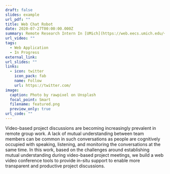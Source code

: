 ```yaml
---
draft: false
slides: example
url_pdf: ""
title: Web Chat Robot
date: 2020-07-27T00:00:00.000Z
summary: Remote Research Intern In [UMich](https://web.eecs.umich.edu/~xwanghci/)
url_video: ""
tags:
  - Web Application
  - In Progress
external_link:
url_slides: ""
links:
  - icon: twitter
    icon_pack: fab
    name: Follow
    url: https://twitter.com/
image:
  caption: Photo by rawpixel on Unsplash
  focal_point: Smart
  filename: featured.png
  preview_only: true
url_code: ""
---
```


Video-based project discussions are becoming increasingly prevalent in remote group work. A lack of mutual understanding between team members can be common in such conversations as people are cognitively occupied with speaking, listening, and monitoring the conversations at the same time. In this work, based on the challenges around establishing mutual understanding during video-based project meetings, we build a web video conference tools to provide in-situ support to enable more transparent and productive project discussions.
